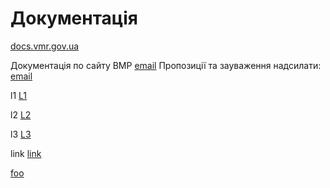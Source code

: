 # Документація

[docs.vmr.gov.ua](https://docs.vmr.gov.ua)

Документація по сайту ВМР
[email](mailto:steven13@vmr.gov.ua?subject=</>)
Пропозиції та зауваження надсилати: [email](mailto:steven13@vmr.gov.ua?subject=<L2>)


l1 
[L1]

l2
[L2]

l3
[L3]


[L3]: []
 
 
link
[link](/)

[L1]: /
[L2]: mailto:steven13@vmr.gov.ua?subject=


[foo]: /url1
[foo]: /url2

[foo][]
